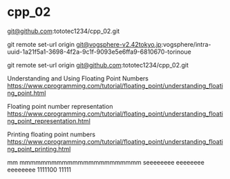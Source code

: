 # cpp_02

git@github.com:tototec1234/cpp_02.git

git remote set-url origin git@vogsphere-v2.42tokyo.jp:vogsphere/intra-uuid-1a21f5a1-3698-4f2a-9c1f-9093e5e6ffa9-6810670-torinoue

 git remote set-url origin git@github.com:tototec1234/cpp_02.git  

Understanding and Using Floating Point Numbers
https://www.cprogramming.com/tutorial/floating_point/understanding_floating_point.html


Floating point number representation
https://www.cprogramming.com/tutorial/floating_point/understanding_floating_point_representation.html

Printing floating point numbers
https://www.cprogramming.com/tutorial/floating_point/understanding_floating_point_printing.html


mm
mmmmmmmmmmmmmmmmmmmmmmm
seeeeeeee
eeeeeeee
eeeeeeee
1111100
11111
